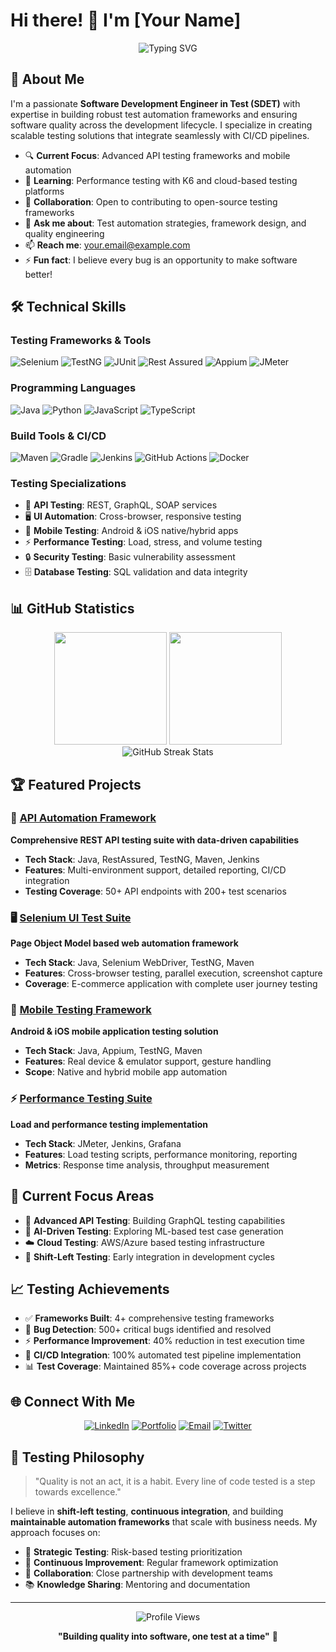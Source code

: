 # Hi there! 👋 I'm [Your Name]

<div align="center">
  <img src="https://readme-typing-svg.herokuapp.com?font=Fira+Code&size=28&duration=3000&pause=1000&color=36BCF7&center=true&vCenter=true&width=600&lines=Software+Development+Engineer+in+Test;Quality+Assurance+Engineer;Test+Automation+Specialist;API+%26+UI+Testing+Expert" alt="Typing SVG" />
</div>

## 🚀 About Me

I'm a passionate **Software Development Engineer in Test (SDET)** with expertise in building robust test automation frameworks and ensuring software quality across the development lifecycle. I specialize in creating scalable testing solutions that integrate seamlessly with CI/CD pipelines.

- 🔍 **Current Focus**: Advanced API testing frameworks and mobile automation
- 🌱 **Learning**: Performance testing with K6 and cloud-based testing platforms
- 👯 **Collaboration**: Open to contributing to open-source testing frameworks
- 💬 **Ask me about**: Test automation strategies, framework design, and quality engineering
- 📫 **Reach me**: [your.email@example.com](mailto:your.email@example.com)
- ⚡ **Fun fact**: I believe every bug is an opportunity to make software better!

## 🛠️ Technical Skills

### Testing Frameworks & Tools
![Selenium](https://img.shields.io/badge/Selenium-43B02A?style=for-the-badge&logo=selenium&logoColor=white)
![TestNG](https://img.shields.io/badge/TestNG-FF6C37?style=for-the-badge&logo=testng&logoColor=white)
![JUnit](https://img.shields.io/badge/JUnit-25A162?style=for-the-badge&logo=junit5&logoColor=white)
![Rest Assured](https://img.shields.io/badge/Rest_Assured-4CAF50?style=for-the-badge&logo=java&logoColor=white)
![Appium](https://img.shields.io/badge/Appium-662D91?style=for-the-badge&logo=appium&logoColor=white)
![JMeter](https://img.shields.io/badge/JMeter-D22128?style=for-the-badge&logo=apache&logoColor=white)

### Programming Languages
![Java](https://img.shields.io/badge/Java-ED8B00?style=for-the-badge&logo=java&logoColor=white)
![Python](https://img.shields.io/badge/Python-3776AB?style=for-the-badge&logo=python&logoColor=white)
![JavaScript](https://img.shields.io/badge/JavaScript-F7DF1E?style=for-the-badge&logo=javascript&logoColor=black)
![TypeScript](https://img.shields.io/badge/TypeScript-007ACC?style=for-the-badge&logo=typescript&logoColor=white)

### Build Tools & CI/CD
![Maven](https://img.shields.io/badge/Maven-C71A36?style=for-the-badge&logo=apache-maven&logoColor=white)
![Gradle](https://img.shields.io/badge/Gradle-02303A?style=for-the-badge&logo=gradle&logoColor=white)
![Jenkins](https://img.shields.io/badge/Jenkins-D24939?style=for-the-badge&logo=jenkins&logoColor=white)
![GitHub Actions](https://img.shields.io/badge/GitHub_Actions-2088FF?style=for-the-badge&logo=github-actions&logoColor=white)
![Docker](https://img.shields.io/badge/Docker-2496ED?style=for-the-badge&logo=docker&logoColor=white)

### Testing Specializations
- 🔗 **API Testing**: REST, GraphQL, SOAP services
- 🖥️ **UI Automation**: Cross-browser, responsive testing
- 📱 **Mobile Testing**: Android & iOS native/hybrid apps
- ⚡ **Performance Testing**: Load, stress, and volume testing
- 🔒 **Security Testing**: Basic vulnerability assessment
- 🗄️ **Database Testing**: SQL validation and data integrity

## 📊 GitHub Statistics

<div align="center">
  <img height="180em" src="https://github-readme-stats.vercel.app/api?username=yourusername&show_icons=true&theme=tokyonight&include_all_commits=true&count_private=true"/>
  <img height="180em" src="https://github-readme-stats.vercel.app/api/top-langs/?username=yourusername&layout=compact&langs_count=8&theme=tokyonight"/>
</div>

<div align="center">
  <img src="https://github-readme-streak-stats.herokuapp.com/?user=yourusername&theme=tokyonight" alt="GitHub Streak Stats" />
</div>

## 🏆 Featured Projects

### 🔗 [API Automation Framework](https://github.com/yourusername/api-automation-framework)
**Comprehensive REST API testing suite with data-driven capabilities**
- **Tech Stack**: Java, RestAssured, TestNG, Maven, Jenkins
- **Features**: Multi-environment support, detailed reporting, CI/CD integration
- **Testing Coverage**: 50+ API endpoints with 200+ test scenarios

### 🖥️ [Selenium UI Test Suite](https://github.com/yourusername/selenium-ui-automation)
**Page Object Model based web automation framework**
- **Tech Stack**: Java, Selenium WebDriver, TestNG, Maven
- **Features**: Cross-browser testing, parallel execution, screenshot capture
- **Coverage**: E-commerce application with complete user journey testing

### 📱 [Mobile Testing Framework](https://github.com/yourusername/mobile-automation-appium)
**Android & iOS mobile application testing solution**
- **Tech Stack**: Java, Appium, TestNG, Maven
- **Features**: Real device & emulator support, gesture handling
- **Scope**: Native and hybrid mobile app automation

### ⚡ [Performance Testing Suite](https://github.com/yourusername/jmeter-performance-tests)
**Load and performance testing implementation**
- **Tech Stack**: JMeter, Jenkins, Grafana
- **Features**: Load testing scripts, performance monitoring, reporting
- **Metrics**: Response time analysis, throughput measurement

## 🎯 Current Focus Areas

- 🚀 **Advanced API Testing**: Building GraphQL testing capabilities
- 🤖 **AI-Driven Testing**: Exploring ML-based test case generation
- ☁️ **Cloud Testing**: AWS/Azure based testing infrastructure
- 🔄 **Shift-Left Testing**: Early integration in development cycles

## 📈 Testing Achievements

- ✅ **Frameworks Built**: 4+ comprehensive testing frameworks
- 🐛 **Bug Detection**: 500+ critical bugs identified and resolved
- ⚡ **Performance Improvement**: 40% reduction in test execution time
- 🔄 **CI/CD Integration**: 100% automated test pipeline implementation
- 📊 **Test Coverage**: Maintained 85%+ code coverage across projects

## 🌐 Connect With Me

<div align="center">

[![LinkedIn](https://img.shields.io/badge/LinkedIn-0077B5?style=for-the-badge&logo=linkedin&logoColor=white)](https://linkedin.com/in/yourprofile)
[![Portfolio](https://img.shields.io/badge/Portfolio-FF5722?style=for-the-badge&logo=google-chrome&logoColor=white)](https://yourportfolio.com)
[![Email](https://img.shields.io/badge/Email-D14836?style=for-the-badge&logo=gmail&logoColor=white)](mailto:your.email@example.com)
[![Twitter](https://img.shields.io/badge/Twitter-1DA1F2?style=for-the-badge&logo=twitter&logoColor=white)](https://twitter.com/yourhandle)

</div>

## 💭 Testing Philosophy

> "Quality is not an act, it is a habit. Every line of code tested is a step towards excellence."

I believe in **shift-left testing**, **continuous integration**, and building **maintainable automation frameworks** that scale with business needs. My approach focuses on:

- 🎯 **Strategic Testing**: Risk-based testing prioritization
- 🔄 **Continuous Improvement**: Regular framework optimization
- 🤝 **Collaboration**: Close partnership with development teams
- 📚 **Knowledge Sharing**: Mentoring and documentation

---

<div align="center">
  <img src="https://komarev.com/ghpvc/?username=yourusername&color=brightgreen&style=flat-square" alt="Profile Views" />
  
  **"Building quality into software, one test at a time"** 🚀
</div>

<!---
nzjahngere/nzjahngere is a ✨ special ✨ repository because its `README.md` (this file) appears on your GitHub profile.
You can click the Preview link to take a look at your changes.
--->
